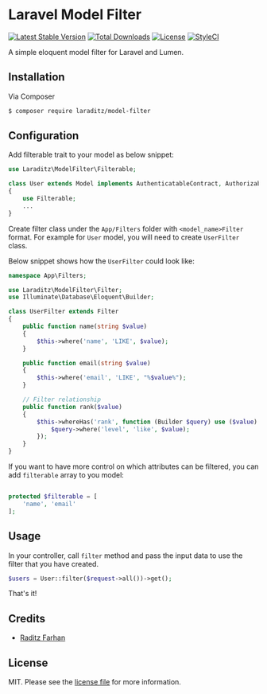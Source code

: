 # Laravel Model Filter

[![Latest Stable Version](https://poser.pugx.org/laraditz/model-filter/v/stable?format=flat-square)](https://packagist.org/packages/laraditz/model-filter)
[![Total Downloads](https://img.shields.io/packagist/dt/laraditz/model-filter?style=flat-square)](https://packagist.org/packages/laraditz/model-filter)
[![License](https://poser.pugx.org/laraditz/model-filter/license?format=flat-square)](https://packagist.org/packages/laraditz/model-filter)
[![StyleCI](https://github.styleci.io/repos/7548986/shield?style=square)](https://github.com/laraditz/model-filter)

A simple eloquent model filter for Laravel and Lumen.

## Installation

Via Composer

``` bash
$ composer require laraditz/model-filter
```

## Configuration

Add filterable trait to your model as below snippet:
```php
use Laraditz\ModelFilter\Filterable;

class User extends Model implements AuthenticatableContract, AuthorizableContract
{
    use Filterable;
    ...
}
```

Create filter class under the `App/Filters` folder with `<model_name>Filter` format. For example for `User` model, you will need to create `UserFilter` class. 

Below snippet shows how the `UserFilter` could look like:
```php
namespace App\Filters;

use Laraditz\ModelFilter\Filter;
use Illuminate\Database\Eloquent\Builder;

class UserFilter extends Filter
{
    public function name(string $value)
    {
        $this->where('name', 'LIKE', $value);
    }

    public function email(string $value)
    {
        $this->where('email', 'LIKE', "%$value%");
    }

    // Filter relationship
    public function rank($value)
    {
        $this->whereHas('rank', function (Builder $query) use ($value) {
            $query->where('level', 'like', $value);
        });
    }
}

```

If you want to have more control on which attributes can be filtered, you can add `filterable` array to you model:
```php

protected $filterable = [
    'name', 'email'
];
```

## Usage

In your controller, call `filter` method and pass the input data to use the filter that you have created.
```php
$users = User::filter($request->all())->get();
```

That's it!

## Credits

- [Raditz Farhan](https://github.com/raditzfarhan)

## License

MIT. Please see the [license file](LICENSE) for more information.